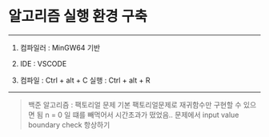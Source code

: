 # 알고리즘 실행 환경 구축

-------------------------------
1. 컴파일러 : MinGW64 기반

2. IDE : VSCODE

3. 컴파일 : Ctrl + alt + C
   실행   : Ctrl + alt + R

-------------------------------
> 백준 알고리즘 : 팩토리얼 문제
> 기본 팩토리얼문제로 재귀함수만 구현할 수 있으면 됨
> n = 0 일 떄를 빼먹어서 시간초과가 떴었음.. 문제에서 input value boundary check 항상하기 